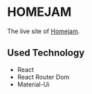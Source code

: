 # HOMEJAM

The live site of [Homejam](https://homejam001.netlify.app/).

## Used Technology

<ul>
<li>React</li>
<li>React Router Dom</li>
<li>Material-Ui</li>
</ul>
